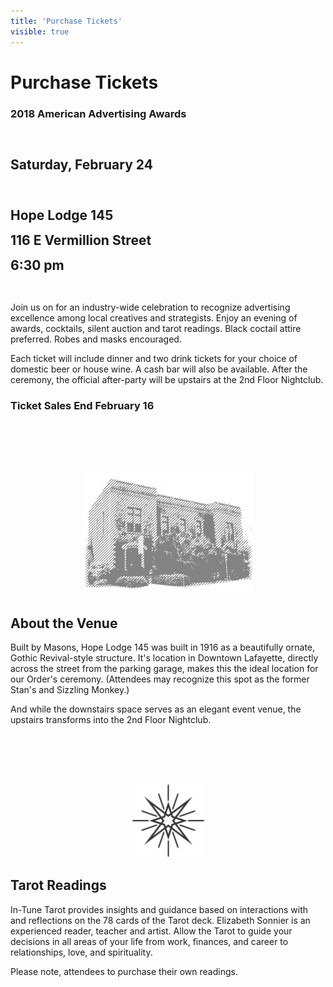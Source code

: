 ```yaml
---
title: 'Purchase Tickets'
visible: true
---
```


<div class="page-header">
    <h1>Purchase Tickets</h1>
</div>
<div class="panel tc white">
	<h3>2018 American Advertising Awards</h3>
    <h2 class="gold f2" style="padding:30px 0 20px 0;">Saturday, February 24</h2>
    <h2 class="white f4" style="line-height:2.5rem; padding-bottom:20px;">Hope Lodge 145<br>116 E Vermillion Street<br>6:30 pm</h2>
    <div class="silver-medal-copy center">
        <p>Join us on for an industry-wide celebration to recognize advertising excellence among local creatives and strategists. Enjoy an evening of awards, cocktails, silent auction and tarot readings. Black coctail attire preferred. Robes and masks encouraged.</p>
        <p>Each ticket will include dinner and two drink tickets for your choice of domestic beer or house wine. A cash bar will also be available. After the ceremony, the official after-party will be upstairs at the 2nd&nbsp;Floor&nbsp;Nightclub.</p>
    <h3 class="gold">Ticket Sales End February 16</h3>
    </div>
</div>
<div class="panel" style="padding-bottom: 2.5rem;">
    <div class="mw7 center tc white">
        <script src="https://s3.amazonaws.com/ticketbud/widgets/tickets.v2.js" type="text/javascript" class="ticketbud tickets" data-uuid="cb664d8e-feeb-11e7-935b-0f76c3550625" data-host="ticketbud.com" async></script>
    </div>
</div>
<div class="panel tc white" style="padding-bottom: 2.5rem;padding-top: 2.5rem;">
	<div class="tickets-images" style="max-width:275px;margin:0 auto;">
		<img src="../images/ADDY_ticket_venue.png">
    </div>
    <h2 class="gold mv3">About the Venue</h2>
    <div class="silver-medal-copy center">
        <p>Built by Masons, Hope Lodge 145 was built in 1916 as a beautifully ornate, Gothic Revival-style structure. It's location in Downtown Lafayette, directly across the street from the parking garage, makes this the ideal location for our Order's ceremony. (Attendees may recognize this spot as the former Stan's and Sizzling Monkey.)</p>
        <p>And while the downstairs space serves as an elegant event venue, the upstairs transforms into the 2nd Floor Nightclub.</p>
    </div>
</div>
<div class="panel tc white" style="padding-top: 2.5rem;">
	<div class="tickets-images" style="max-width:117px;margin:0 auto;">
		<img src="../images/ADDY_ticket_tarot.png">
    </div>
    <h2 class="gold mv3">Tarot Readings</h2>
    <div class="silver-medal-copy center">
        <p>In-Tune Tarot provides insights and guidance based on interactions with and reflections on the 78 cards of the Tarot deck. Elizabeth Sonnier is an experienced reader, teacher and artist. Allow the Tarot to guide your decisions in all areas of your life from work, finances, and career to relationships, love, and spirituality.</p>
        <p>Please note, attendees to purchase their own readings.</p>
    </div>
</div>
<style>.tickets h3{display:none;}</style>